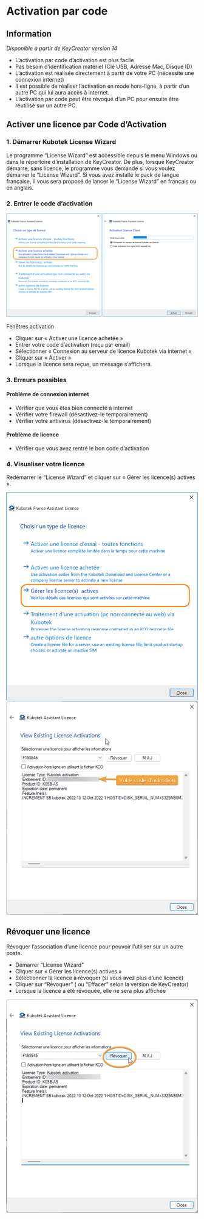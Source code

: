 # Activation par code

## Information

_Disponible à partir de KeyCreator version 14_

-   L’activation par code d’activation est plus facile
-   Pas besoin d’identification matériel (Clé USB, Adresse Mac, Disque ID)
-   L’activation est réalisée directement à partir de votre PC (nécessite une connexion internet)
-   Il est possible de réaliser l’activation en mode hors-ligne, à partir d’un autre PC qui lui aura accès à internet.
-   L’activation par code peut être révoqué d’un PC pour ensuite être réutilisé sur un autre PC.

## Activer une licence par Code d’Activation

### 1. Démarrer Kubotek License Wizard

Le programme “License Wizard” est accessible depuis le menu Windows ou dans le répertoire d’installation de KeyCreator. De plus, lorsque KeyCreator démarre, sans licence, le programme vous demande si vous voulez démarrer le “License Wizard”. Si vous avez installé le pack de langue française, il vous sera proposé de lancer le “License Wizard” en français ou en anglais.

### 2. Entrer le code d’activation

![Activer la licence](activation-par-code/acti.png)

Fenêtres activation

-   Cliquer sur « Activer une licence achetée »
-   Entrer votre code d’activation (reçu par email)
-   Sélectionner « Connexion au serveur de licence Kubotek via internet »
-   Cliquer sur « Activer »
-   Lorsque la licence sera reçue, un message s’affichera.

### 3. Erreurs possibles

#### Problème de connexion internet

-   Vérifier que vous êtes bien connecté à internet
-   Vérifier votre firewall (désactivez-le temporairement)
-   Vérifier votre antivirus (désactivez-le temporairement)

#### Problème de licence

-   Vérifier que vous avez rentré le bon code d’activation

### 4. Visualiser votre licence

Redémarrer le “License Wizard” et cliquer sur « Gérer les licence(s) actives ».

![Menu licence Wizard](activation-par-code/licmenuvisu.png ":size=49%") ![Affichage des licences](activation-par-code/licvil.png ":size=49%")

## Révoquer une licence

Révoquer l’association d’une licence pour pouvoir l’utiliser sur un autre poste.

-   Démarrer “License Wizard”
-   Cliquer sur « Gérer les licence(s) actives »
-   Sélectionner la licence à révoquer (si vous avez plus d’une licence)
-   Cliquer sur “Révoquer” ( ou “Effacer” selon la version de KeyCreator)
-   Lorsque la licence a été révoquée, elle ne sera plus affichée

![Révioquer une licence](activation-par-code/licrevoquer.png)
